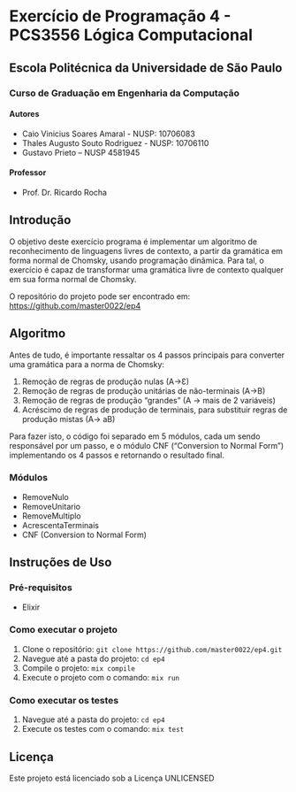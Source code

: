 # Exercício de Programação 4 - PCS3556 Lógica Computacional

## Escola Politécnica da Universidade de São Paulo

### Curso de Graduação em Engenharia da Computação

#### Autores
- Caio Vinicius Soares Amaral - NUSP: 10706083
- Thales Augusto Souto Rodriguez - NUSP: 10706110
- Gustavo Prieto – NUSP 4581945

#### Professor
- Prof. Dr. Ricardo Rocha

## Introdução

O objetivo deste exercício programa é implementar um algoritmo de reconhecimento de linguagens livres de contexto, a partir da gramática em forma normal de Chomsky, usando programação dinâmica. Para tal, o exercício é capaz de transformar uma gramática livre de contexto qualquer em sua forma normal de Chomsky.

O repositório do projeto pode ser encontrado em: https://github.com/master0022/ep4

## Algoritmo

Antes de tudo, é importante ressaltar os 4 passos principais para converter uma gramática para a norma de Chomsky:

1. Remoção de regras de produção nulas (A->Ɛ)
2. Remoção de regras de produção unitárias de não-terminais (A->B)
3. Remoção de regras de produção “grandes” (A -> mais de 2 variáveis)
4. Acréscimo de regras de produção de terminais, para substituir regras de produção mistas (A-> aB)

Para fazer isto, o código foi separado em 5 módulos, cada um sendo responsável por um passo, e o módulo CNF (“Conversion to Normal Form”) implementando os 4 passos e retornando o resultado final.

### Módulos

- RemoveNulo
- RemoveUnitario
- RemoveMultiplo
- AcrescentaTerminais
- CNF (Conversion to Normal Form)

## Instruções de Uso

### Pré-requisitos

- Elixir

### Como executar o projeto

1. Clone o repositório: `git clone https://github.com/master0022/ep4.git`
2. Navegue até a pasta do projeto: `cd ep4`
3. Compile o projeto: `mix compile`
4. Execute o projeto com o comando: `mix run`

### Como executar os testes

1. Navegue até a pasta do projeto: `cd ep4`
2. Execute os testes com o comando: `mix test`

## Licença

Este projeto está licenciado sob a Licença UNLICENSED

